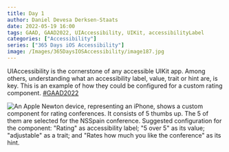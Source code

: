 ```yaml
---
title: Day 1
author: Daniel Devesa Derksen-Staats
date: 2022-05-19 16:00
tags: GAAD, GAAD2022, UIAccessibility, UIKit, accessibilityLabel
categories: ["Accessibility"]
series: ["365 Days iOS Accessibility"]
image: /Images/365DaysIOSAccessibility/image187.jpg
---
```


UIAccessibility is the cornerstone of any accessible UIKit app. Among others, understanding what an accessibility label, value, trait or hint are, is key. This is an example of how they could be configured for a custom rating component.  [#GAAD2022](365-days-ios-accessibility/tag/gaad2022/)

![An Apple Newton device, representing an iPhone, shows a custom  component for rating conferences. It consists of 5 thumbs up. The 5 of them are selected for the NSSpain conference. Suggested configuration for the component: "Rating" as accessibility label; "5 over 5" as its value; "adjustable" as a trait; and "Rates how much you like the conference" as its hint.](/Images/365DaysIOSAccessibility/image187.jpg)